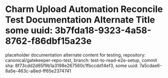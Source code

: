 # Charm Upload Automation Reconcile Test Documentation Alternate Title some uuid: 3b7fda18-9323-4a58-8762-f86dbf15a23e
 placeholder documentation alternate content for testing,  repository: canonical/gatekeeper-repo-test,  branch: test-to-read-e2e-setup,  commit sha: 8f73cdd2d65f9b1a3198e267560c1fbccdd14ef3,  some uuid: 7a5cdae6-8a5e-463c-a8ed-ff65e2374741
